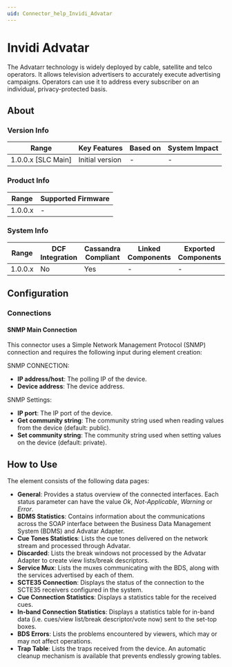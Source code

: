 ```yaml
---
uid: Connector_help_Invidi_Advatar
---
```


# Invidi Advatar

The Advatarr technology is widely deployed by cable, satellite and telco operators. It allows television advertisers to accurately execute advertising campaigns. Operators can use it to address every subscriber on an individual, privacy-protected basis.

## About

### Version Info

| **Range**            | **Key Features** | **Based on** | **System Impact** |
|----------------------|------------------|--------------|-------------------|
| 1.0.0.x \[SLC Main\] | Initial version  | \-           | \-                |

### Product Info

| **Range** | **Supported Firmware** |
|-----------|------------------------|
| 1.0.0.x   | \-                     |

### System Info

| **Range** | **DCF Integration** | **Cassandra Compliant** | **Linked Components** | **Exported Components** |
|-----------|---------------------|-------------------------|-----------------------|-------------------------|
| 1.0.0.x   | No                  | Yes                     | \-                    | \-                      |

## Configuration

### Connections

#### SNMP Main Connection

This connector uses a Simple Network Management Protocol (SNMP) connection and requires the following input during element creation:

SNMP CONNECTION:

- **IP address/host**: The polling IP of the device.
- **Device address**: The device address.

SNMP Settings:

- **IP port**: The IP port of the device.
- **Get community string**: The community string used when reading values from the device (default: public).
- **Set community string**: The community string used when setting values on the device (default: private).

## How to Use

The element consists of the following data pages:

- **General**: Provides a status overview of the connected interfaces. Each status parameter can have the value *Ok*, *Not-Applicable*, *Warning* or *Error*.
- **BDMS Statistics**: Contains information about the communications across the SOAP interface between the Business Data Management System (BDMS) and Advatar Adapter.
- **Cue Tones Statistics**: Lists the cue tones delivered on the network stream and processed through Advatar.
- **Discarded**: Lists the break windows not processed by the Advatar Adapter to create view lists/break descriptors.
- **Service Mux**: Lists the muxes communicating with the BDS, along with the services advertised by each of them.
- **SCTE35 Connection**: Displays the status of the connection to the SCTE35 receivers configured in the system.
- **Cue Connection Statistics**: Displays a statistics table for the received cues.
- **In-band Connection Statistics**: Displays a statistics table for in-band data (i.e. cues/view list/break descriptor/vote now) sent to the set-top boxes.
- **BDS Errors**: Lists the problems encountered by viewers, which may or may not affect operations.
- **Trap Table**: Lists the traps received from the device. An automatic cleanup mechanism is available that prevents endlessly growing tables.
